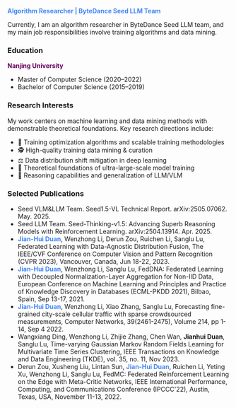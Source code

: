 
<span style="color: #4285F4;"><b>Algorithm Researcher | ByteDance Seed LLM Team</b></span>  

Currently, I am an algorithm researcher in ByteDance Seed LLM team, and my main job responsibilities involve training algorithms and data mining.

### Education  
<span style="color:rgb(106, 0, 95);"><b>Nanjing University</b></span> 
- Master of Computer Science (2020–2022)  
- Bachelor of Computer Science (2015–2019)  

### Research Interests

My work centers on machine learning and data mining methods with demonstrable theoretical foundations. Key research directions include:  
- 🔬 Training optimization algorithms and scalable training methodologies  
- 🕵️ High-quality training data mining & curation  
- ⚖️ Data distribution shift mitigation in deep learning  
- 🧠 Theoretical foundations of ultra-large-scale model training  
- 🤖 Reasoning capabilities and generalization of LLM/VLM  

### Selected Publications
- Seed VLM&LLM Team. Seed1.5-VL Technical Report. arXiv:2505.07062. May. 2025.
- Seed LLM Team. Seed-Thinking-v1.5: Advancing Superb Reasoning Models with Reinforcement Learning. arXiv:2504.13914. Apr. 2025.
- <span style="color: #4285F4;"><b>Jian-Hui Duan</b></span>, Wenzhong Li, Derun Zou, Ruichen Li, Sanglu Lu, Federated Learning with Data-Agnostic Distribution Fusion, The IEEE/CVF Conference on Computer Vision and Pattern Recognition (CVPR 2023), Vancouver, Canada, Jun 18-22, 2023.
- <span style="color: #4285F4;"><b>Jian-Hui Duan</b></span>, Wenzhong Li, Sanglu Lu, FedDNA: Federated Learning with Decoupled Normalization-Layer Aggregation for Non-IID Data, European Conference on Machine Learning and Principles and Practice of Knowledge Discovery in Databases (ECML-PKDD 2021), Bilbao, Spain, Sep 13-17, 2021.
- <span style="color: #4285F4;"><b>Jian-Hui Duan</b></span>, Wenzhong Li, Xiao Zhang, Sanglu Lu, Forecasting fine-grained city-scale cellular traffic with sparse crowdsourced measurements, Computer Networks, 39(2461-2475), Volume 214, pp 1-14, Sep 4 2022.
- Wangxiang Ding, Wenzhong Li, Zhijie Zhang, Chen Wan, **Jianhui Duan**, Sanglu Lu, Time-varying Gaussian Markov Random Fields Learning for Multivariate Time Series Clustering, IEEE Transactions on Knowledge and Data Engineering (TKDE), vol. 35, no. 11, Nov 2023.
- Derun Zou, Xusheng Liu, Lintan Sun, <span style="color: #4285F4;"><b>Jian-Hui Duan</b></span>, Ruichen Li, Yeting Xu, Wenzhong Li, Sanglu Lu, FedMC: Federated Reinforcement Learning on the Edge with Meta-Critic Networks, IEEE International Performance, Computing, and Communications Conference (IPCCC'22), Austin, Texas, USA, November 11-13, 2022.

